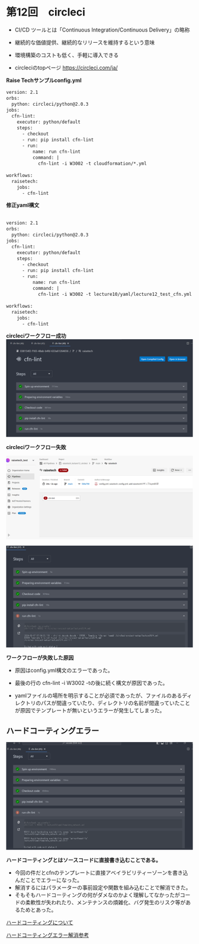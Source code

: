# 第12回　circleci

- CI/CD ツールとは「Continuous Integration/Continuous Delivery」の略称

- 継続的な価値提供、継続的なリリースを維持するという意味

- 環境構築のコストも低く、手軽に導入できる


- circleciのtopページ
https://circleci.com/ja/


**Raise Techサンプルconfig.yml**

````
version: 2.1
orbs:
  python: circleci/python@2.0.3
jobs:
  cfn-lint:
    executor: python/default
    steps:
      - checkout
      - run: pip install cfn-lint
      - run:
          name: run cfn-lint
          command: |
            cfn-lint -i W3002 -t cloudformation/*.yml

workflows:
  raisetech:
    jobs:
      - cfn-lint
````


**修正yaml構文**

````

version: 2.1
orbs:
  python: circleci/python@2.0.3
jobs:
  cfn-lint:
    executor: python/default
    steps:
      - checkout
      - run: pip install cfn-lint
      - run:
          name: run cfn-lint
          command: |
            cfn-lint -i W3002 -t lecture10/yaml/lecture12_test_cfn.yml

workflows:
  raisetech:
    jobs:
      - cfn-lint
````


**circleciワークフロー成功**
![img](.circleci/circleci_サンプルcfn-lint_success.png)


**circleciワークフロー失敗**

![img](.circleci/img：CircleCIワークフロー失敗時.png)


![img](.circleci/circleci_ワークフロー失敗_エラー内容.png)


**ワークフローが失敗した原因**

- 原因はconfig.yml構文のエラーであった。

- 最後の行の  cfn-lint -i W3002 -tの後に続く構文が原因であった。

- yamlファイルの場所を明示することが必須であったが、ファイルのあるディレクトリのパスが間違っていたり、ディレクトリの名前が間違っていたことが原因でテンプレートが無いというエラーが発生してしまった。

## ハードコーティングエラー

![img](.circleci/cfn_lint_ハードコーティングエラー.png)


  **ハードコーティングとはソースコードに直接書き込むことである。**

- 今回の件だとcfnのテンプレートに直接アベイラビリティーゾーンを書き込んだことでエラーになった。
- 解消するにはパラメーターの事前設定や関数を組み込むことで解消できた。
- そもそもハードコーティングの何がダメなのかよく理解してなかったがコードの柔軟性が失われたり、メンテナンスの煩雑化、バグ発生のリスク等があるためとあった。


[ハードコーティングについて](https://teams.qiita.com/hard-coding-meaning-avoidance-beginner-guide/#:~:text=%E3%83%8F%E3%83%BC%E3%83%89%E3%82%B3%E3%83%BC%E3%83%87%E3%82%A3%E3%83%B3%E3%82%B0%E3%81%AF%E3%81%AA%E3%81%9C%E3%81%A0%E3%82%81%E3%81%AA%E3%81%AE%E3%81%8B&text=%E3%81%BE%E3%81%9A%E3%80%81%E3%82%B3%E3%83%BC%E3%83%89%E3%81%AE%E6%9F%94%E8%BB%9F%E6%80%A7,%E3%81%8C%E9%AB%98%E3%81%BE%E3%82%8B%E6%81%90%E3%82%8C%E3%81%8C%E3%81%82%E3%82%8A%E3%81%BE%E3%81%99%E3%80%82)

[ハードコーティングエラー解消参考](https://dev.classmethod.jp/articles/cfn-availavility-zone-notation/)




      




